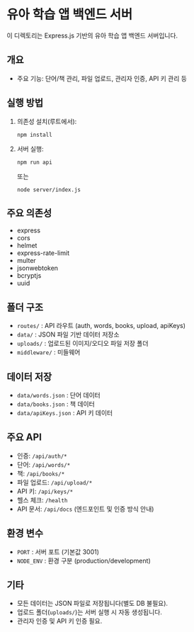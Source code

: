 # 유아 학습 앱 백엔드 서버

이 디렉토리는 Express.js 기반의 유아 학습 앱 백엔드 서버입니다.

## 개요
- 주요 기능: 단어/책 관리, 파일 업로드, 관리자 인증, API 키 관리 등

## 실행 방법
1. 의존성 설치(루트에서):
   ```
   npm install
   ```
2. 서버 실행:
   ```
   npm run api
   ```
   또는
   ```
   node server/index.js
   ```

## 주요 의존성
- express
- cors
- helmet
- express-rate-limit
- multer
- jsonwebtoken
- bcryptjs
- uuid

## 폴더 구조
- `routes/` : API 라우트 (auth, words, books, upload, apiKeys)
- `data/` : JSON 파일 기반 데이터 저장소
- `uploads/` : 업로드된 이미지/오디오 파일 저장 폴더
- `middleware/` : 미들웨어

## 데이터 저장
- `data/words.json` : 단어 데이터
- `data/books.json` : 책 데이터
- `data/apiKeys.json` : API 키 데이터

## 주요 API
- 인증: `/api/auth/*`
- 단어: `/api/words/*`
- 책: `/api/books/*`
- 파일 업로드: `/api/upload/*`
- API 키: `/api/keys/*`
- 헬스 체크: `/health`
- API 문서: `/api/docs` (엔드포인트 및 인증 방식 안내)

## 환경 변수
- `PORT` : 서버 포트 (기본값 3001)
- `NODE_ENV` : 환경 구분 (production/development)

## 기타
- 모든 데이터는 JSON 파일로 저장됩니다(별도 DB 불필요).
- 업로드 폴더(`uploads/`)는 서버 실행 시 자동 생성됩니다.
- 관리자 인증 및 API 키 인증 필요. 